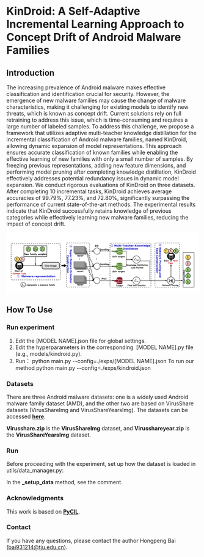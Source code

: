# KinDroid: A Self-Adaptive Incremental Learning Approach to Concept Drift of Android Malware Families

## Introduction

The increasing prevalence of Android malware makes effective classification and identification crucial for security. However, the emergence of new malware families may cause the change of malware characteristics, making it challenging for existing models to identify new threats, which is known as concept drift. Current solutions rely on full retraining to address this issue, which is time-consuming and requires a large number of labeled samples. To address this challenge, we propose a framework that utilizes adaptive multi-teacher knowledge distillation for the incremental classification of Android malware families, named KinDroid, allowing dynamic expansion of model representations. This approach ensures accurate classification of known families while enabling the effective learning of new families with only a small number of samples. By freezing previous representations, adding new feature dimensions, and performing model pruning after completing knowledge distillation, KinDroid effectively addresses potential redundancy issues in dynamic model expansion. We conduct rigorous evaluations of KinDroid on three datasets. After completing 10 incremental tasks, KinDroid achieves average accuracies of 99.79%, 77.23%, and 72.80%, significantly surpassing the performance of current state-of-the-art methods. The experimental results indicate that KinDroid successfully retains knowledge of previous categories while effectively learning new malware families, reducing the impact of concept drift.

![](framwork.png)

## How To Use

### Run experiment


1. Edit the [MODEL NAME].json file for global settings.
2. Edit the hyperparameters in the corresponding  [MODEL NAME].py file (e.g., models/kindroid.py).
3. Run： python main.py --config=./exps/[MODEL NAME].json
   To run our method  python main.py --config=./exps/kindroid.json


### Datasets

There are three Android malware datasets: one is a widely used Android malware family dataset (AMD), and the other two are based on VirusShare datasets (VirusShareImg and VirusShareYearsImg). The datasets can be accessed [**here**](https://drive.google.com/drive/folders/1zRYfso7YJlm8SooZtosUkVHpsZw5ICr_?usp=drive_link).


**Virusshare.zip** is the **VirusShareImg** dataset, and **Virusshareyear.zip** is the **VirusShareYearsImg** dataset.


### Run
Before proceeding with the experiment, set up how the dataset is loaded in utils/data_manager.py:

In the **_setup_data** method, see the comment.

### Acknowledgments
This work is based on [**PyCIL**](https://github.com/G-U-N/PyCIL).

### Contact
If you have any questions, please contact the author Hongpeng Bai (bai931214@tju.edu.cn).
